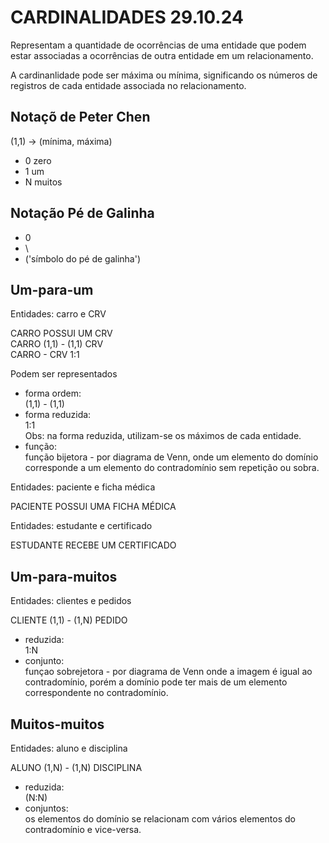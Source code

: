 # CARDINALIDADES 29.10.24

Representam a quantidade de ocorrências de uma entidade que podem estar associadas a ocorrências de outra entidade em um relacionamento.

A cardinanlidade pode ser máxima ou mínima, significando os números de registros de cada entidade associada no relacionamento.

## Notaçõ de Peter Chen

(1,1) -> (mínima, máxima)

- 0 zero
- 1 um
- N muitos

## Notação Pé de Galinha

- 0
- \
- ('símbolo do pé de galinha')

## Um-para-um

Entidades: carro e CRV

CARRO POSSUI UM CRV\
CARRO (1,1) - (1,1) CRV\
CARRO - CRV 1:1

Podem ser representados

- forma ordem:\
(1,1) - (1,1)
- forma reduzida:\
1:1\
Obs: na forma reduzida, utilizam-se os máximos de cada entidade.
- função:\
função bijetora - por diagrama de Venn, onde um elemento do domínio corresponde a um elemento do contradomínio sem repetição ou sobra.

Entidades: paciente e ficha médica

PACIENTE POSSUI UMA FICHA MÉDICA

Entidades: estudante e certificado

ESTUDANTE RECEBE UM CERTIFICADO

## Um-para-muitos

Entidades: clientes e pedidos

CLIENTE (1,1) - (1,N) PEDIDO

- reduzida:\
1:N
- conjunto:\
funçao sobrejetora - por diagrama de Venn onde a imagem é igual ao contradomínio, porém a domínio pode ter mais de um elemento correspondente no contradomínio.

## Muitos-muitos

Entidades: aluno e disciplina

ALUNO (1,N) - (1,N) DISCIPLINA

- reduzida:\
(N:N)
- conjuntos:\
os elementos do domínio se relacionam com vários elementos do contradomínio e vice-versa.
